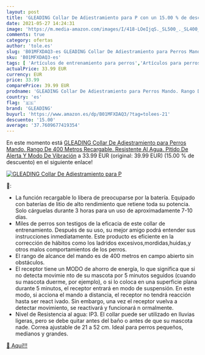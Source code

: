 ```yaml
---
layout: post
title: 'GLEADING Collar De Adiestramiento para P con un 15.00 % de descuento'
date: 2021-05-27 14:24:31
image: 'https://m.media-amazon.com/images/I/418-LOeIjqS._SL500_._SL400_.jpg'
comments: true
category: ofertas
author: 'tole.es'
slug: 'B01MFXDAQ3-es GLEADING Collar De Adiestramiento para Perros Mando. Rango...'
sku: 'B01MFXDAQ3-es'
tags: [ 'Artículos de entrenamiento para perros','Artículos para perros','Collares de adiestramiento caninos','Productos para mascotas','collar','gleading', ]
actualPrice: 33.99 EUR
currency: EUR
price: 33.99
comparePrice: 39.99 EUR
prodname: 'GLEADING Collar De Adiestramiento para Perros Mando. Rango De 400 Metros Recargable. Resistente Al Agua. Pitido De Alerta Y Modo De Vibración'
country: 'es'
flag: '🇪🇸'
brand: 'GLEADING'
buyurl: 'https://www.amazon.es/dp/B01MFXDAQ3/?tag=tolees-21'
descuento: '15.00'
average: '37.7609677419354'
---
```


En este momento está [GLEADING Collar De Adiestramiento para Perros Mando. Rango De 400 Metros Recargable. Resistente Al Agua. Pitido De Alerta Y Modo De Vibración](https://www.amazon.es/dp/B01MFXDAQ3/?tag=tolees-21) a 33.99 EUR (original: 39.99 EUR) (15.00 %  de descuento) en el siguiente enlace!

[![GLEADING Collar De Adiestramiento para P](https://m.media-amazon.com/images/I/418-LOeIjqS._SL500_._SL400_.jpg)](https://www.amazon.es/dp/B01MFXDAQ3/?tag=tolees-21)

🔎:

- La función recargable lo libera de preocuparse por la batería. Equipado con baterías de litio de alto rendimiento que retiene toda su potencia. Solo cárguelas durante 3 horas para un uso de aproximadamente 7-10 días.
- Miles de perros son testigos de la eficacia de este collar de entrenamiento. Después de su uso, su mejor amigo podrá entender sus instrucciones inmediatamente. Este producto es eficiente en la corrección de hábitos como los ladridos excesivos,mordidas,huidas,y otros malos comportamientos de los perros.
- El rango de alcance del mando es de 400 metros en campo abierto sin obstáculos.
- El receptor tiene un MODO de ahorro de energía, lo que significa que si no detecta movimie nto de su mascota por 5 minutos seguidos (cuando su mascota duerme, por ejemplo), o si lo coloca en una superficie plana durante 5 minutos, el receptor entrará en modo de suspensión. En este modo, si acciona el mando a distancia, el receptor no tendrá reacción hasta ser react ivado. Sin embargo, una vez el receptor vuelva a detectar movimiento, se reactivará y funcionará n ormalmente.
- Nivel de Resistencia al agua: IP3. El collar puede ser utilizado en lluvias ligeras, pero se debe quitar antes del baño o antes de que su mascota nade. Correa ajustable de 21 a 52 cm. Ideal para perros pequeños, medianos y grandes.

[🛒 Aquí!!!](https://www.amazon.es/dp/B01MFXDAQ3/?tag=tolees-21)
